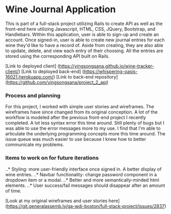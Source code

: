 # Wine Journal Application

This is part of a full-stack project utilizing Rails to create API as well as the
front-end here utilizing Javascript, HTML, CSS, JQuery, Bootstrap, and Handlebars.
Within this application, user is able to sign-up and create an account. Once signed-in,
user is able to create new journal entries for each wine they'd like to have a record of.
Aside from creating, they are also able to update, delete, and view each entry of
their choosing. All the entries are stored using the corresponding API built on Rails.


[Link to deployed client] (https://yingsongsana.github.io/wine-tracker-client/)
[Link to deployed back-end] (https://whispering-oasis-16021.herokuapp.com/)
[Link to back-end repository] (https://github.com/yingsongsana/project_2_api)


### Process and planning

For this project, I worked with simple user stories and wireframes. The wireframes
have since changed from its original conception. A lot of the workflow is modeled
after the previous front-end project I recently completed. A lot less syntax error
this time around. Still plenty of bugs but I was able to use the error messages
more to my use. I find that I'm able to articulate the underlying programming
concepts more this time around. The issue queue was much easier to use because I knew
how to better communicate my problems.

### Items to work on for future iterations
..* Styling: more user-friendly interface once signed in. A better display of wine entries.
..* Navbar functionality: change password component in a dropdown item or a modal.
..* Better and more semantically-minded html elements.
..* User success/fail messages should disappear after an amount of time.

[Look at my original wireframes and user stories here] (https://git.generalassemb.ly/ga-wdi-boston/full-stack-project/issues/2837)
